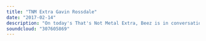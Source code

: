 ```yaml
---
title: "TNM Extra Gavin Rossdale"
date: "2017-02-14"
description: "On today's That's Not Metal Extra, Beez is in conversation with Bush frontman and current judge on the UK version of The Voice, Gavin Rossdale. We discuss his role on The Voice and if a true alternative star could come from a show of that nature as well as Bush's career, Gavin's relationship with the press, Britain's reaction to Gavin's music and much more."
soundcloud: "307605869"
---
```

